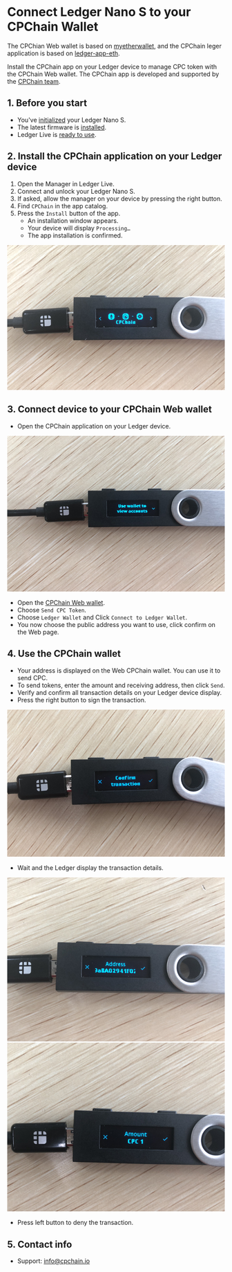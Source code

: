 # Connect Ledger Nano S to your CPChain Wallet

The CPChian Web wallet is based on [myetherwallet](https://github.com/kvhnuke/etherwallet.git), and  the CPChain leger application is based on [ledger-app-eth](https://github.com/LedgerHQ/ledger-app-eth.git).

Install the CPChain app on your Ledger device to manage CPC token with the CPChain Web wallet. The CPChain app is developed and supported by the [CPChain team](https://cpchain.io/).

## 1. Before you start

- You've [initialized](https://support.ledger.com/hc/en-us/articles/3600006137933) your Ledger Nano S.
- The latest firmware is [installed](https://support.ledger.com/hc/en-us/articles/3600027311133).
- Ledger Live is [ready to use](https://support.ledger.com/hc/en-us/articles/360006395233).

## 2. Install the CPChain application on your Ledger device

1. Open the Manager in Ledger Live.
2. Connect and unlock your Ledger Nano S.
3. If asked, allow the manager on your device by pressing the right button.
4. Find `CPChain` in the app catalog.
5. Press the `Install` button of the app.
   - An installation window appears.
   - Your device will display `Processing…`
   - The app installation is confirmed.

![app_logo](./res/app_logo.png)

## 3. Connect device to your CPChain Web wallet

- Open the CPChain application on your Ledger device.

![welcome.png](./res/welcome.png)

- Open the [CPChain Web wallet](https://wallet.cpchain.io).
- Choose `Send CPC Token`.
- Choose `Ledger Wallet`  and Click `Connect to Ledger Wallet`.
- You now choose the public address you want to use, click confirm on the Web page.

## 4. Use the CPChain wallet

- Your address is displayed on the Web CPChain wallet. You can use it to send CPC.
- To send tokens, enter the amount and receiving address,  then click  `Send`.
- Verify and confirm all transaction details on your Ledger device display.
- Press the right button to sign the transaction.

![sign_tx](./res/sign_tx.png)

- Wait and the Ledger display the transaction details.

![details_addr](./res/details_addr.png)
![details_value](./res/details_value.png)
- Press left button to deny the transaction.

## 5. Contact info

- Support:  info@cpchain.io
